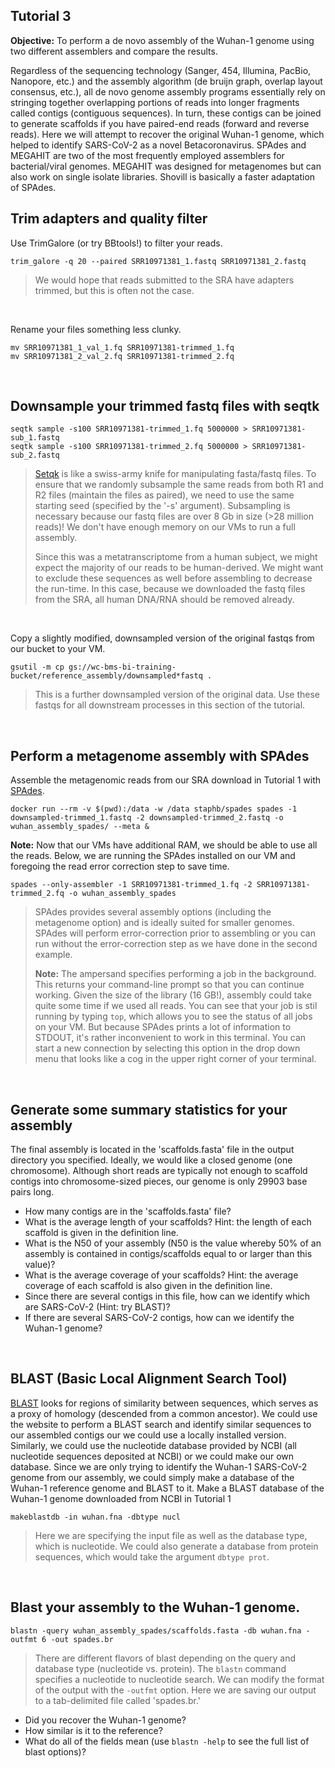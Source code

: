 ## Tutorial 3

**Objective:** To perform a de novo assembly of the Wuhan-1 genome using two different assemblers and compare the results.
<br>

Regardless of the sequencing technology (Sanger, 454, Illumina, PacBio, Nanopore, etc.)
and the assembly algorithm (de bruijn graph, overlap layout consensus, etc.),
all de novo genome assembly programs essentially rely on stringing together overlapping
portions of reads into longer fragments called contigs (contiguous sequences).
In turn, these contigs can be joined to generate scaffolds if you have paired-end reads (forward and reverse reads). Here
we will attempt to recover the original Wuhan-1 genome, which helped to identify SARS-CoV-2 as a novel Betacoronavirus.
SPAdes and MEGAHIT are two of the most frequently employed assemblers for bacterial/viral genomes.  MEGAHIT was designed for metagenomes
but can also work on single isolate libraries. Shovill is basically a faster adaptation of SPAdes.
<br>


## Trim adapters and quality filter

Use TrimGalore (or try BBtools!) to filter your reads.


	trim_galore -q 20 --paired SRR10971381_1.fastq SRR10971381_2.fastq

> We would hope that reads submitted to the SRA have adapters trimmed, but this is often not the case.

</br>

Rename your files something less clunky.


	mv SRR10971381_1_val_1.fq SRR10971381-trimmed_1.fq
	mv SRR10971381_2_val_2.fq SRR10971381-trimmed_2.fq


<br>

## Downsample your trimmed fastq files with seqtk

	seqtk sample -s100 SRR10971381-trimmed_1.fq 5000000 > SRR10971381-sub_1.fastq
	seqtk sample -s100 SRR10971381-trimmed_2.fq 5000000 > SRR10971381-sub_2.fastq

> [Setqk](https://github.com/lh3/seqtk) is like a swiss-army knife for manipulating fasta/fastq files.
> To ensure that we randomly subsample the same reads from both R1 and R2 files (maintain the files as paired),
> we need to use the same starting seed (specified by the '-s' argument). Subsampling is necessary because our fastq files are over 8 Gb in size (>28 million reads)!
> We don't have enough memory on our VMs to run a full assembly.
>
> Since this was a metatranscriptome from a human subject, we might expect the majority of our reads to be human-derived. We
> might want to exclude these sequences as well before assembling to decrease the run-time.  In this case, because we downloaded the fastq files
> from the SRA, all human DNA/RNA should be removed already.

<br>

Copy a slightly modified, downsampled version of the original fastqs from our bucket to your VM.


	gsutil -m cp gs://wc-bms-bi-training-bucket/reference_assembly/downsampled*fastq .

> This is a further downsampled version of the original data.  Use these fastqs for all downstream processes in this section of the tutorial.

<br>


## Perform a metagenome assembly with SPAdes


Assemble the metagenomic reads from our SRA download in Tutorial 1 with [SPAdes](https://github.com/ablab/spades).


	docker run --rm -v $(pwd):/data -w /data staphb/spades spades -1 downsampled-trimmed_1.fastq -2 downsampled-trimmed_2.fastq -o wuhan_assembly_spades/ --meta &

**Note:** Now that our VMs have additional RAM, we should be able to use all the reads. Below, we are running the SPAdes installed on our VM and foregoing the read error correction step to save time.

	spades --only-assembler -1 SRR10971381-trimmed_1.fq -2 SRR10971381-trimmed_2.fq -o wuhan_assembly_spades

> SPAdes provides several assembly options (including the metagenome option) and is ideally suited for smaller genomes.
> SPAdes will perform error-correction prior to assembling or you can run without the error-correction step as we have done in the second example.
>
> **Note:** The ampersand specifies performing a job in the background. This returns your command-line prompt so that you can continue working.
> Given the size of the library (16 GB!), assembly could take quite some time if we used all reads. You can see that your job is stil running by typing `top`,
> which allows you to see the status of all jobs on your VM. But because SPAdes prints a lot of information to STDOUT, it's rather inconvenient to work
> in this terminal.  You can start a new connection by selecting this option in the drop down menu that looks like a cog in the upper right corner of your terminal.

<br>

## Generate some summary statistics for your assembly

The final assembly is located in the 'scaffolds.fasta' file in the output directory you specified.
Ideally, we would like a closed genome (one chromosome).
Although short reads are typically not enough to scaffold contigs into chromosome-sized pieces, our genome is only
29903 base pairs long.

* How many contigs are in the 'scaffolds.fasta' file?
* What is the average length of your scaffolds?  Hint: the length of each scaffold is given in the definition line.
* What is the N50 of your assembly (N50 is the value whereby 50% of an assembly is contained in contigs/scaffolds equal to or larger than this value)?
* What is the average coverage of your scaffolds? Hint: the average coverage of each scaffold is also given in the definition line.
* Since there are several contigs in this file, how can we identify which are SARS-CoV-2 (Hint: try BLAST)?
* If there are several SARS-CoV-2 contigs, how can we identify the Wuhan-1 genome?


<br>


## BLAST (Basic Local Alignment Search Tool)

[BLAST](https://blast.ncbi.nlm.nih.gov/Blast.cgi) looks for regions of similarity between sequences, which serves as a proxy of homology (descended from a common ancestor).
We could use the website to perform a BLAST search and identify similar sequences to our assembled contigs our we could use a locally installed version.  Similarly, we could use
the nucleotide database provided by NCBI (all nucleotide sequences deposited at NCBI) or we could make our own database. Since we are only trying to identify the Wuhan-1 SARS-CoV-2 genome
from our assembly, we could simply make a database of the Wuhan-1 reference genome and BLAST to it.
Make a BLAST database of the Wuhan-1 genome downloaded from NCBI in Tutorial 1


	makeblastdb -in wuhan.fna -dbtype nucl

> Here we are specifying the input file as well as the database type, which is nucleotide.  We could also generate a database from
protein sequences, which would take the argument `dbtype prot`.

<br>

## Blast your assembly to the Wuhan-1 genome.


	blastn -query wuhan_assembly_spades/scaffolds.fasta -db wuhan.fna -outfmt 6 -out spades.br

> There are different flavors of blast depending on the query and database type (nucleotide vs. protein).
> The `blastn` command specifies a nucleotide to nucleotide search.  We can modify the format of
> the output with the `-outfmt` option.  Here we are saving our output to a tab-delimited file called 'spades.br.'


* Did you recover the Wuhan-1 genome?
* How similar is it to the reference?
* What do all of the fields mean (use <code>blastn -help</code> to see the full list of blast options)?



